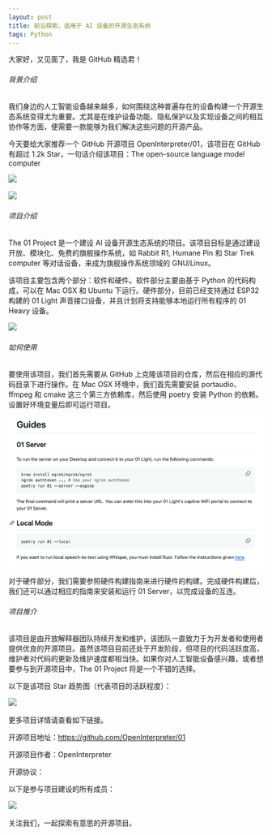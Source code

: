 ```yaml
---
layout: post
title: 前沿探索，适用于 AI 设备的开源生态系统
tags: Python
---
```


大家好，又见面了，我是 GitHub 精选君！

###### 背景介绍

我们身边的人工智能设备越来越多，如何围绕这种普遍存在的设备构建一个开源生态系统变得尤为重要。尤其是在维护设备功能、隐私保护以及实现设备之间的相互协作等方面，便需要一款能够为我们解决这些问题的开源产品。

今天要给大家推荐一个 GitHub 开源项目 OpenInterpreter/01，该项目在 GitHub 有超过 1.2k Star，一句话介绍该项目：The open-source language model computer


![](https://www.openinterpreter.com/OI-O1-BannerDemo-3.jpg)

![](https://github.com/OpenInterpreter/01/assets/63927363/52417006-a2ca-4379-b309-ffee3509f5d4)

###### 项目介绍

The 01 Project 是一个建设 AI 设备开源生态系统的项目。该项目目标是通过建设开放、模块化、免费的旗舰操作系统，如 Rabbit R1, Humane Pin 和 Star Trek computer 等对话设备，来成为旗舰操作系统领域的 GNU/Linux。

该项目主要包含两个部分：软件和硬件。软件部分主要由基于 Python 的代码构成，可以在 Mac OSX 和 Ubuntu 下运行。硬件部分，目前已经支持通过 ESP32 构建的 01 Light 声音接口设备，并且计划将支持能够本地运行所有程序的 01 Heavy 设备。

![](https://github.com/OpenInterpreter/01/assets/63927363/52417006-a2ca-4379-b309-ffee3509f5d4)

###### 如何使用

要使用该项目，我们首先需要从 GitHub 上克隆该项目的仓库，然后在相应的源代码目录下进行操作。在 Mac OSX 环境中，我们首先需要安装 portaudio、ffmpeg 和 cmake 这三个第三方依赖库，然后使用 poetry 安装 Python 的依赖。设置好环境变量后即可运行项目。

![](https://raw.githubusercontent.com/ZhuPeng/pic/master/images/compress_image-20240418230331578.png)

对于硬件部分，我们需要参照硬件构建指南来进行硬件的构建。完成硬件构建后，我们还可以通过相应的指南来安装和运行 01 Server，以完成设备的互连。

###### 项目推介

该项目是由开放解释器团队持续开发和维护，该团队一直致力于为开发者和使用者提供优良的开源项目。虽然该项目目前还处于开发阶段，但项目的代码活跃度高，维护者对代码的更新及维护速度都相当快。如果你对人工智能设备感兴趣，或者想要参与到开源项目中，The 01 Project 将是一个不错的选择。


以下是该项目 Star 趋势图（代表项目的活跃程度）：

![](https://api.star-history.com/svg?repos=OpenInterpreter/01&type=Timeline)

更多项目详情请查看如下链接。

开源项目地址：https://github.com/OpenInterpreter/01 

开源项目作者：OpenInterpreter

开源协议：

以下是参与项目建设的所有成员：

![](https://contrib.rocks/image?repo=OpenInterpreter/01)

关注我们，一起探索有意思的开源项目。

